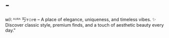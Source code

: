 # -
ᴍ𝚁 ᴬᵁᴿᴬ 丂𐍄𝚘𝕣е – A place of elegance, uniqueness, and timeless vibes. ✨ Discover classic style, premium finds, and a touch of aesthetic beauty every day."
